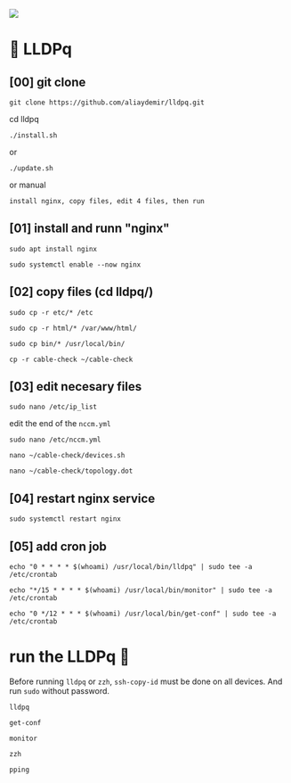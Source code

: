 ![](assets/nvidia.png)

# 🚀️ LLDPq

## [00] git clone  

``` 
git clone https://github.com/aliaydemir/lldpq.git 
```

cd lldpq

```
./install.sh 
```
or 
```
./update.sh
```

or manual 

``` install nginx, copy files, edit 4 files, then run ```


## [01]  install and runn "nginx"
```
sudo apt install nginx

sudo systemctl enable --now nginx
```


## [02]  copy files (cd lldpq/)
```
sudo cp -r etc/* /etc

sudo cp -r html/* /var/www/html/

sudo cp bin/* /usr/local/bin/

cp -r cable-check ~/cable-check 
```


## [03]  edit necesary files
```
sudo nano /etc/ip_list    
```
edit the end of the ```nccm.yml```
```
sudo nano /etc/nccm.yml
```
```
nano ~/cable-check/devices.sh
```
```
nano ~/cable-check/topology.dot
```


## [04]  restart nginx service
```
sudo systemctl restart nginx
```


## [05]  add cron job
```
echo "0 * * * * $(whoami) /usr/local/bin/lldpq" | sudo tee -a /etc/crontab
```
```
echo "*/15 * * * * $(whoami) /usr/local/bin/monitor" | sudo tee -a /etc/crontab
```
```
echo "0 */12 * * * $(whoami) /usr/local/bin/get-conf" | sudo tee -a /etc/crontab
```
 
# run the LLDPq 🚀️

Before running ```lldpq``` or ```zzh```, ```ssh-copy-id``` must be done on all devices. 
And run ```sudo``` without password.

```
lldpq
```

```
get-conf
```

```
monitor
```

```
zzh
```

```
pping
```

